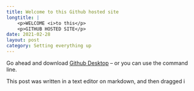 ```yaml
---
title: Welcome to this Github hosted site
longtitle: |
    <p>WELCOME <i>to this</p>
    <p>GITHUB HOSTED SITE</p>
date: 2021-02-28
layout: post
category: Setting everything up
---
```


Go ahead and download [Github Desktop](https://desktop.github.com) – or you can use the command line.

This post was written in a text editor on markdown, and then dragged i